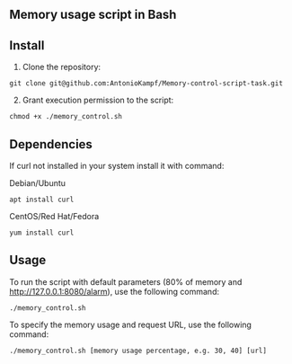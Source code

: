 ## Memory usage script in Bash

<!-- This script is designed to monitor the memory consumption of a system and generate an alarm by sending an HTTP request to an API when the memory usage exceeds a specified threshold. -->


## Install 

1. Clone the repository:
```
git clone git@github.com:AntonioKampf/Memory-control-script-task.git
```
2. Grant execution permission to the script:
```
chmod +x ./memory_control.sh
```


## Dependencies

If curl not installed in your system install it with command:

Debian/Ubuntu
```
apt install curl
```
CentOS/Red Hat/Fedora
```
yum install curl
```


## Usage

To run the script with default parameters (80% of memory and http://127.0.0.1:8080/alarm), use the following command:
```
./memory_control.sh
```

To specify the memory usage and request URL, use the following command:
```
./memory_control.sh [memory usage percentage, e.g. 30, 40] [url]
```
